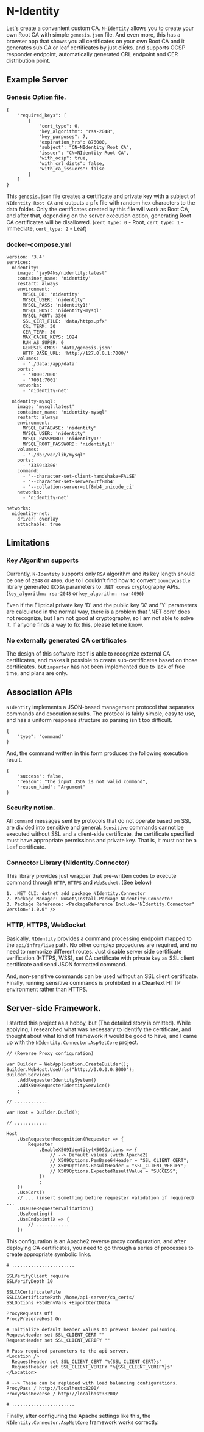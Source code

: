 # N-Identity
Let's create a convenient custom CA. `N-Identity` allows you to create your own Root CA with simple `genesis.json` file. And even more, this has a browser app that shows you all certificates on your own Root CA and it generates sub CA or leaf certificates by just clicks. and supports OCSP responder endpoint, automatically generated CRL endpoint and CER distribution point.

## Example Server
### Genesis Option file.
```
{
	"required_keys": [
		{
			"cert_type": 0, 
			"key_algorithm": "rsa-2048",
			"key_purposes": 7,
			"expiration_hrs": 876000,
			"subject": "CN=NIdentity Root CA",
			"issuer": "CN=NIdentity Root CA",
			"with_ocsp": true,
			"with_crl_dists": false,
			"with_ca_issuers": false
		}
	]
}
```
This `genesis.json` file creates a certificate and private key with a subject of `NIdentity Root CA` and outputs a pfx file with random hex characters to the data folder. Only the certificates created by this file will work as Root CA, and after that, depending on the server execution option, generating Root CA certificates will be disallowed. (`cert_type: 0` - Root, `cert_type: 1` - Immediate, `cert_type: 2` - Leaf)

### docker-compose.yml
```
version: '3.4'
services:
  nidentity:
    image: 'jay94ks/nidentity:latest'
    container_name: 'nidentity'
    restart: always
    environment:
      MYSQL_DB: 'nidentity'
      MYSQL_USER: 'nidentity'
      MYSQL_PASS: 'nidentity1!'
      MYSQL_HOST: 'nidentity-mysql'
      MYSQL_PORT: 3306
      SSL_CERT_FILE: 'data/https.pfx'
      CRL_TERM: 30
      CER_TERM: 30
      MAX_CACHE_KEYS: 1024
      RUN_AS_SUPER: 0
      GENESIS_CMDS: 'data/genesis.json'
      HTTP_BASE_URL: 'http://127.0.0.1:7000/'
    volumes:
      - './data:/app/data'
    ports:
      - '7000:7000'
      - '7001:7001'
    networks:
      - 'nidentity-net'
      
  nidentity-mysql:
    image: 'mysql:latest'
    container_name: 'nidentity-mysql'
    restart: always
    environment:
      MYSQL_DATABASE: 'nidentity'
      MYSQL_USER: 'nidentity'
      MYSQL_PASSWORD: 'nidentity1!'
      MYSQL_ROOT_PASSWORD: 'nidentity1!'
    volumes:
      - './db:/var/lib/mysql'
    ports:
      - '3359:3306'
    command:
      - '--character-set-client-handshake=FALSE'
      - '--character-set-server=utf8mb4'
      - '--collation-server=utf8mb4_unicode_ci'
    networks:
      - 'nidentity-net'

networks:
  nidentity-net:
    driver: overlay
    attachable: true

```

## Limitations
### Key Algorithm supports
Currently, `N-Identity` supports only `RSA` algorithm and its key length should be one of `2048` or `4096`. due to I couldn't find how to convert `bouncycastle` library generated `ECDSA` parameters to `.NET core`s cryptography APIs. (`key_algorithm: rsa-2048` or `key_algorithm: rsa-4096`)

Even if the Eliptical private key 'D' and the public key 'X' and 'Y' parameters are calculated in the normal way, there is a problem that '.NET core' does not recognize, but I am not good at cryptography, so I am not able to solve it. If anyone finds a way to fix this, please let me know.

### No externally generated CA certificates
The design of this software itself is able to recognize external CA certificates, and makes it possible to create sub-certificates based on those certificates. but `importer` has not been implemented due to lack of free time, and plans are only.

## Association APIs
`NIdentity` implements a JSON-based management protocol that separates commands and execution results. The protocol is fairly simple, easy to use, and has a uniform response structure so parsing isn't too difficult.

```
{
    "type": "command"
}
```
And, the command written in this form produces the following execution result.

```
{
    "success": false,
    "reason": "the input JSON is not valid command",
    "reason_kind": "Argument"
}
```

### Security notion.
All `command` messages sent by protocols that do not operate based on SSL are divided into sensitive and general. `Sensitive` commands cannot be executed without SSL and a client-side certificate, the certificate specified must have appropriate permissions and private key. That is, it must not be a Leaf certificate. 

### Connector Library (NIdentity.Connector)
This library provides just wrapper that pre-written codes to execute command through `HTTP`, `HTTPS` and `WebSocket`. (See below)

```
1. .NET CLI: dotnet add package NIdentity.Connector
2. Package Manager: NuGet\Install-Package NIdentity.Connector
3. Package Reference: <PackageReference Include="NIdentity.Connector" Version="1.0.0" />
```

### HTTP, HTTPS, WebSocket
Basically, `NIdentity` provides a command processing endpoint mapped to the `api/infra/live` path. No other complex procedures are required, and no need to memorize different routes. Just disable server side certificate verification (HTTPS, WSS), set CA certificate with private key as SSL client certificate and send JSON formatted command.

And, non-sensitive commands can be used without an SSL client certificate. Finally, running sensitive commands is prohibited in a Cleartext HTTP environment rather than HTTPS.

## Server-side Framework.
I started this project as a hobby, but (The detailed story is omitted). While applying, I researched what was necessary to identify the certificate, and thought about what kind of framework it would be good to have, and I came up with the `NIdentity.Connector.AspNetCore` project.

```
// (Reverse Proxy configuration)

var Builder = WebApplication.CreateBuilder();
Builder.WebHost.UseUrls("http://0.0.0.0:8000");
Builder.Services
	.AddRequesterIdentitySystem()
	.AddX509RequesterIdentityService()
	;

// ............

var Host = Builder.Build();

// ............

Host
	.UseRequesterRecognition(Requester => {
		Requester
			.EnableX509Identity(X509Options => {
				// --> Default values (with Apache2)
				// X509Options.PemBase64Header = "SSL_CLIENT_CERT";
				// X509Options.ResultHeader = "SSL_CLIENT_VERIFY";
				// X509Options.ExpectedResultValue = "SUCCESS";
			})
			;
	})
	.UseCors()
	// ... (insert something before requester validation if required) ...
	.UseUseRequesterValidation()
	.UseRouting()
	.UseEndpoint(X => {
		// ............
	})

```
This configuration is an Apache2 reverse proxy configuration, and after deploying CA certificates, you need to go through a series of processes to create appropriate symbolic links.

```
# .......................

SSLVerifyClient require
SSLVerifyDepth 10

SSLCACertificateFile
SSLCACertificatePath /home/api-server/ca_certs/
SSLOptions +StdEnvVars +ExportCertData

ProxyRequests Off
ProxyPreserveHost On

# Initialize default header values to prevent header poisoning.
RequestHeader set SSL_CLIENT_CERT ""
RequestHeader set SSL_CLIENT_VERIFY ""

# Pass required parameters to the api server.
<Location />
  RequestHeader set SSL_CLIENT_CERT "%{SSL_CLIENT_CERT}s"
  RequestHeader set SSL_CLIENT_VERIFY "%{SSL_CLIENT_VERIFY}s"
</Location>

# --> These can be replaced with load balancing configurations.
ProxyPass / http://localhost:8200/
ProxyPassReverse / http://localhost:8200/

# .......................
```
Finally, after configuring the Apache settings like this, the `NIdentity.Connector.AspNetCore` framework works correctly.

